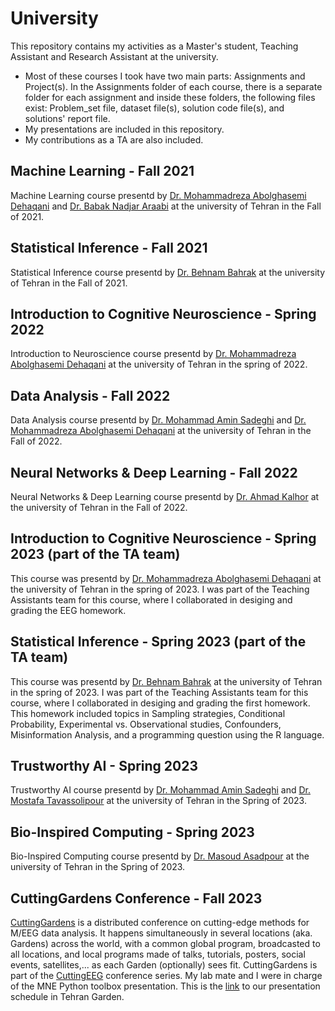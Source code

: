 # University
This repository contains my activities as a Master's student, Teaching Assistant and Research Assistant at the university.
- Most of these courses I took have two main parts: Assignments and Project(s). In the Assignments folder of each course, there is a separate folder for each assignment and inside these folders, the following files exist: Problem_set file, dataset file(s), solution code file(s), and solutions' report file.
- My presentations are included in this repository.
- My contributions as a TA are also included.


## Machine Learning - Fall 2021
Machine Learning course presentd by [Dr. Mohammadreza Abolghasemi Dehaqani](https://ece.ut.ac.ir/en/~dehaqani) and  [Dr. Babak Nadjar Araabi](https://ece.ut.ac.ir/en/~araabi) at the university of Tehran in the Fall of 2021.

## Statistical Inference - Fall 2021
Statistical Inference course presentd by [Dr. Behnam Bahrak](https://ece.ut.ac.ir/en/~bahrak) at the university of Tehran in the Fall of 2021.

## Introduction to Cognitive Neuroscience - Spring 2022
Introduction to Neuroscience course presentd by [Dr. Mohammadreza Abolghasemi Dehaqani](https://ece.ut.ac.ir/en/~dehaqani) at the university of Tehran in the spring of 2022.

## Data Analysis - Fall 2022
Data Analysis course presentd by [Dr. Mohammad Amin Sadeghi](https://ece.ut.ac.ir/en/~asadeghi) and [Dr. Mohammadreza Abolghasemi Dehaqani](https://ece.ut.ac.ir/en/~dehaqani) at the university of Tehran in the Fall of 2022.

## Neural Networks & Deep Learning - Fall 2022
Neural Networks & Deep Learning course presentd by [Dr. Ahmad Kalhor](https://ece.ut.ac.ir/en/~akalhor) at the university of Tehran in the Fall of 2022.

## Introduction to Cognitive Neuroscience - Spring 2023 (part of the TA team)
This course was presentd by [Dr. Mohammadreza Abolghasemi Dehaqani](https://ece.ut.ac.ir/en/~dehaqani) at the university of Tehran in the spring of 2023. I was part of the Teaching Assistants team for this course, where I collaborated in desiging and grading the EEG homework.

## Statistical Inference - Spring 2023 (part of the TA team)
This course was presentd by [Dr. Behnam Bahrak](https://ece.ut.ac.ir/en/~bahrak) at the university of Tehran in the spring of 2023. I was part of the Teaching Assistants team for this course, where I collaborated in desiging and grading the first homework. This homework included topics in Sampling strategies, Conditional Probability, Experimental vs. Observational studies, Confounders, Misinformation Analysis, and a programming question using the R language.

## Trustworthy AI - Spring 2023
Trustworthy AI course presentd by [Dr. Mohammad Amin Sadeghi](https://ece.ut.ac.ir/en/~asadeghi) and [Dr. Mostafa Tavassolipour](https://profile.ut.ac.ir/en/~96755111/grants) at the university of Tehran in the Spring of 2023.

## Bio-Inspired Computing - Spring 2023
Bio-Inspired Computing course presentd by [Dr. Masoud Asadpour](https://ece.ut.ac.ir/en/~asadpour) at the university of Tehran in the Spring of 2023.

## CuttingGardens Conference - Fall 2023
[CuttingGardens](https://cuttinggardens2023.org/) is a distributed conference on cutting-edge methods for M/EEG data analysis. It happens simultaneously in several locations (aka. Gardens) across the world, with a common global program, broadcasted to all locations, and local programs made of talks, tutorials, posters, social events, satellites,... as each Garden (optionally) sees fit. CuttingGardens is part of the [CuttingEEG](https://cuttingeeg.org/) conference series. 
My lab mate and I were in charge of the MNE Python toolbox presentation.
This is the [link](https://cuttinggardens2023.org/gardens/tehran/) to our presentation schedule in Tehran Garden.
